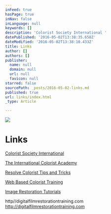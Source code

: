 ```yaml
---
inFeed: true
hasPage: true
inNav: false
inLanguage: null
keywords: []
description: 'Colorist Society International '
datePublished: '2016-05-02T13:38:35.658Z'
dateModified: '2016-05-02T13:38:10.433Z'
title: Links
author: []
authors: []
publisher:
  name: null
  domain: null
  url: null
  favicon: null
starred: false
sourcePath: _posts/2016-05-02-links.md
published: true
url: links/index.html
_type: Article

---
```

![](https://the-grid-user-content.s3-us-west-2.amazonaws.com/9b8c01c6-ddb0-4244-9de3-dedb85baa663.jpg)

# Links

[Colorist Society International ][0]

[The International Colorist Academy][1]

[Resolve Colorist Tips and Tricks][2]

[Web Based Colorist Training][3]

[Image Restoration Tutorials][4]

[0]: https://csi2.wildapricot.org/
[1]: www.icolorist.com
[2]: http://colorist-tutorials.com/
[3]: http://colorist-training.com/
[4]: http://digitalfilmrestorationtraining.comhttp//digitalfilmrestorationtraining.comhttp://digitalfilmrestorationtraining.com